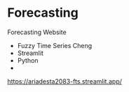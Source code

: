 # Forecasting

Forecasting Website 
- Fuzzy Time Series Cheng
- Streamlit
- Python
- 
https://ariadesta2083-fts.streamlit.app/
